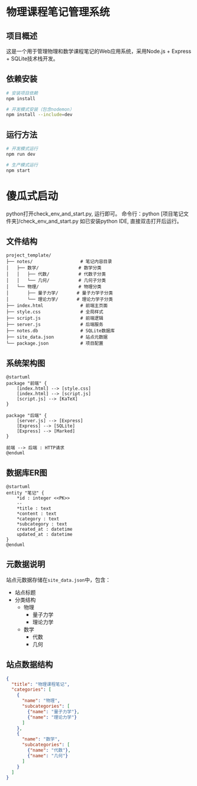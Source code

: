 # 物理课程笔记管理系统

## 项目概述
这是一个用于管理物理和数学课程笔记的Web应用系统，采用Node.js + Express + SQLite技术栈开发。

## 依赖安装
```bash
# 安装项目依赖
npm install

# 开发模式安装（包含nodemon）
npm install --include=dev
```

## 运行方法
```bash
# 开发模式运行
npm run dev

# 生产模式运行
npm start
```

# 傻瓜式启动
python打开check_env_and_start.py, 运行即可。
命令行：python [项目笔记文件夹]/check_env_and_start.py 
如已安装python IDE, 直接双击打开后运行。

## 文件结构
```
project_template/
├── notes/                  # 笔记内容目录
│   ├── 数学/               # 数学分类
│   │   ├── 代数/           # 代数子分类
│   │   └── 几何/           # 几何子分类
│   └── 物理/               # 物理分类
│       ├── 量子力学/       # 量子力学子分类
│       └── 理论力学/       # 理论力学子分类
├── index.html              # 前端主页面
├── style.css               # 全局样式
├── script.js               # 前端逻辑
├── server.js               # 后端服务
├── notes.db                # SQLite数据库
├── site_data.json          # 站点元数据
└── package.json            # 项目配置
```

## 系统架构图
```plantuml
@startuml
package "前端" {
    [index.html] --> [style.css]
    [index.html] --> [script.js]
    [script.js] --> [KaTeX]
}

package "后端" {
    [server.js] --> [Express]
    [Express] --> [SQLite]
    [Express] --> [Marked]
}

前端 --> 后端 : HTTP请求
@enduml
```

## 数据库ER图
```plantuml
@startuml
entity "笔记" {
    *id : integer <<PK>>
    --
    *title : text
    *content : text
    *category : text
    *subcategory : text
    created_at : datetime
    updated_at : datetime
}
@enduml
```

## 元数据说明
站点元数据存储在`site_data.json`中，包含：
- 站点标题
- 分类结构
  - 物理
    - 量子力学
    - 理论力学
  - 数学
    - 代数
    - 几何

## 站点数据结构
```json
{
  "title": "物理课程笔记",
  "categories": [
    {
      "name": "物理",
      "subcategories": [
        {"name": "量子力学"},
        {"name": "理论力学"}
      ]
    },
    {
      "name": "数学", 
      "subcategories": [
        {"name": "代数"},
        {"name": "几何"}
      ]
    }
  ]
}
